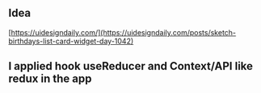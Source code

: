 ## Idea

[https://uidesigndaily.com/](https://uidesigndaily.com/posts/sketch-birthdays-list-card-widget-day-1042)


## I applied hook useReducer and Context/API like redux in the app
